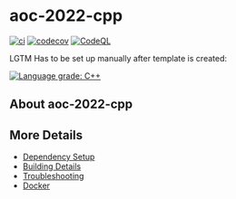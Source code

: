 # aoc-2022-cpp

[![ci](https://github.com/sukolenvo/aoc-2022-cpp/actions/workflows/ci.yml/badge.svg)](https://github.com/sukolenvo/aoc-2022-cpp/actions/workflows/ci.yml)
[![codecov](https://codecov.io/gh/sukolenvo/aoc-2022-cpp/branch/main/graph/badge.svg)](https://codecov.io/gh/sukolenvo/aoc-2022-cpp)
[![CodeQL](https://github.com/sukolenvo/aoc-2022-cpp/actions/workflows/codeql-analysis.yml/badge.svg)](https://github.com/sukolenvo/aoc-2022-cpp/actions/workflows/codeql-analysis.yml)

LGTM Has to be set up manually after template is created:

[![Language grade: C++](https://img.shields.io/lgtm/grade/cpp/github/sukolenvo/aoc-2022-cpp)](https://lgtm.com/projects/g/sukolenvo/aoc-2022-cpp/context:cpp)

## About aoc-2022-cpp



## More Details

 * [Dependency Setup](README_dependencies.md)
 * [Building Details](README_building.md)
 * [Troubleshooting](README_troubleshooting.md)
 * [Docker](README_docker.md)
